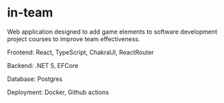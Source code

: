 # in-team
Web application designed to add game elements to software development project courses to improve team effectiveness.

Frontend: React, TypeScript, ChakraUI, ReactRouter

Backend: .NET 5, EFCore 

Database: Postgres

Deployment: Docker, Github actions
 
